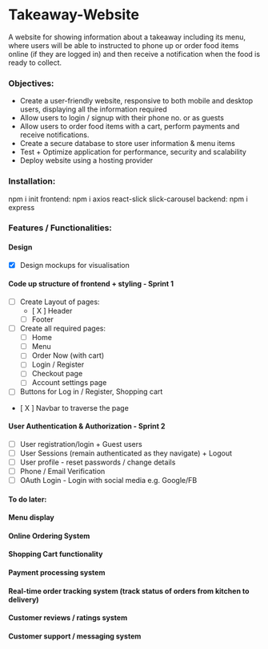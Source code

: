 # Takeaway-Website
A website for showing information about a takeaway including its menu, where users will be able to instructed to phone up or order food items online (if they are logged in) and then receive a notification when the food is ready to collect.

### Objectives:
- Create a user-friendly website, responsive to both mobile and desktop users, displaying all the information required
- Allow users to login / signup with their phone no. or as guests
- Allow users to order food items with a cart, perform payments and receive notifications.
- Create a secure database to store user information & menu items
- Test + Optimize application for performance, security and scalability
- Deploy website using a hosting provider

### Installation:
npm i init
frontend: npm i axios react-slick slick-carousel 
backend: npm i express 

### Features / Functionalities:
#### Design 
- [X] Design mockups for visualisation

#### Code up structure of frontend + styling - Sprint 1
- [ ] Create Layout of pages:
    - [ X ] Header
    - [ ] Footer
- [ ] Create all required pages:
    - [ ] Home
    - [ ] Menu
    - [ ] Order Now (with cart)
    - [ ] Login / Register
    - [ ] Checkout page
    - [ ] Account settings page
- [ ] Buttons for Log in / Register, Shopping cart
- [ X ] Navbar to traverse the page

#### User Authentication & Authorization - Sprint 2
- [ ] User registration/login + Guest users
- [ ] User Sessions (remain authenticated as they navigate) + Logout
- [ ] User profile - reset passwords / change details
- [ ] Phone / Email Verification 
- [ ] OAuth Login - Login with social media e.g. Google/FB

#### To do later:
#### Menu display 
#### Online Ordering System
#### Shopping Cart functionality
#### Payment processing system
#### Real-time order tracking system (track status of orders from kitchen to delivery)
#### Customer reviews / ratings system
#### Customer support / messaging system